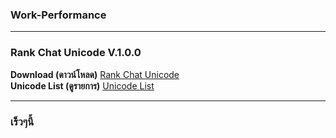 ### Work-Performance

------------------

### Rank Chat Unicode V.1.0.0
**Download (ดาวน์โหลด)** [Rank Chat Unicode](https://github.com/MrMaxing/Add-Ons-Download/raw/main/Rank%20Chat%20Unicode/Rank%20Chat%20Unicode.zip)<br>
**Unicode List (ดูรายการ)** [Unicode List](https://github.com/MrMaxing/Add-Ons-Download/blob/main/Rank%20Chat%20Unicode/README.md)

------------------

### เร็วๆนี้
